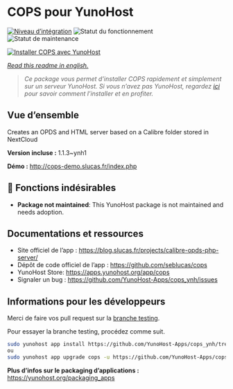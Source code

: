 <!--
N.B.: This README was automatically generated by https://github.com/YunoHost/apps/tree/master/tools/README-generator
It shall NOT be edited by hand.
-->

# COPS pour YunoHost

[![Niveau d’intégration](https://dash.yunohost.org/integration/cops.svg)](https://dash.yunohost.org/appci/app/cops) ![Statut du fonctionnement](https://ci-apps.yunohost.org/ci/badges/cops.status.svg) ![Statut de maintenance](https://ci-apps.yunohost.org/ci/badges/cops.maintain.svg)

[![Installer COPS avec YunoHost](https://install-app.yunohost.org/install-with-yunohost.svg)](https://install-app.yunohost.org/?app=cops)

*[Read this readme in english.](./README.md)*

> *Ce package vous permet d’installer COPS rapidement et simplement sur un serveur YunoHost.
Si vous n’avez pas YunoHost, regardez [ici](https://yunohost.org/#/install) pour savoir comment l’installer et en profiter.*

## Vue d’ensemble

Creates an OPDS and HTML server based on a Calibre folder stored in NextCloud


**Version incluse :** 1.1.3~ynh1

**Démo :** http://cops-demo.slucas.fr/index.php
## :red_circle: Fonctions indésirables

- **Package not maintained**: This YunoHost package is not maintained and needs adoption.

## Documentations et ressources

* Site officiel de l’app : <https://blog.slucas.fr/projects/calibre-opds-php-server/>
* Dépôt de code officiel de l’app : <https://github.com/seblucas/cops>
* YunoHost Store: <https://apps.yunohost.org/app/cops>
* Signaler un bug : <https://github.com/YunoHost-Apps/cops_ynh/issues>

## Informations pour les développeurs

Merci de faire vos pull request sur la [branche testing](https://github.com/YunoHost-Apps/cops_ynh/tree/testing).

Pour essayer la branche testing, procédez comme suit.

``` bash
sudo yunohost app install https://github.com/YunoHost-Apps/cops_ynh/tree/testing --debug
ou
sudo yunohost app upgrade cops -u https://github.com/YunoHost-Apps/cops_ynh/tree/testing --debug
```

**Plus d’infos sur le packaging d’applications :** <https://yunohost.org/packaging_apps>